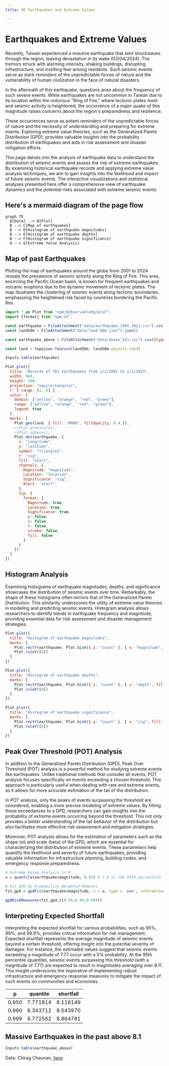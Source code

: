 ```yaml
---
title: 06 Earthquakes and Extreme Values

---
```


# Earthquakes and Extreme Values

Recently, Taiwan experienced a massive earthquake that sent shockwaves through the region, leaving devastation in its wake (03/04/2024). The tremors struck with alarming intensity, shaking buildings, disrupting infrastructure, and instilling fear among residents. Such seismic events serve as stark reminders of the unpredictable forces of nature and the vulnerability of human civilization in the face of natural disasters.

In the aftermath of this earthquake, questions arise about the frequency of such severe events. While earthquakes are not uncommon in Taiwan due to its location within the notorious "Ring of Fire," where tectonic plates meet and seismic activity is heightened, the occurrence of a major quake of this magnitude raises concerns about the region's preparedness and resilience.

These occurrences serve as potent reminders of the unpredictable forces of nature and the necessity of understanding and preparing for extreme events. Exploring extreme value theories, such as the Generalized Pareto Distribution (GPD), provides valuable insights into the probability distribution of earthquakes and aids in risk assessment and disaster mitigation efforts.

This page delves into the analysis of earthquake data to understand the distribution of seismic events and assess the risk of extreme earthquakes. By examining historical earthquake records and applying extreme value analysis techniques, we aim to gain insights into the likelihood and impact of future seismic events. The interactive visualizations and statistical analyses presented here offer a comprehensive view of earthquake dynamics and the potential risks associated with extreme seismic events.




## Here's a mermaid diagram of the page flow

```mermaid
graph TD
  A[Data] --> B[Plot]
  B --> C[Map of earthquakes]
  B --> D[Histogram of earthquake magnitudes]
  B --> E[Histogram of earthquake depths]
  B --> F[Histogram of earthquake significance]
  A --> G[Extreme Value Analysis]

```
## Map of past Earthquakes
Plotting the map of earthquakes around the globe from 2001 to 2024 reveals the prevalence of seismic activity along the Ring of Fire. This area, encircling the Pacific Ocean basin, is known for frequent earthquakes and volcanic eruptions due to the dynamic movement of tectonic plates. The map illustrates the clustering of seismic events along tectonic boundaries, emphasizing the heightened risk faced by countries bordering the Pacific Rim.

```js
import * as Plot from "npm:@observablehq/plot";
import {format} from "npm:d3";
```


```js
const earthquake = FileAttachment("data/earthquake_1995-2023.csv").csv({typed: true});
const land50m = FileAttachment("data/land-50m.json").json()
```
```js
const earthquake_above = FileAttachment("data/above_811.csv").csv({typed: true});
```

```js
const land = topojson.feature(land50m, land50m.objects.land)
```

```js echo
Inputs.table(earthquake)
```




```js echo
Plot.plot({
  title: "Records of 782 earthquakes from 1/1/2001 to 1/1/2023",
  width: 960,
  height: 500,
  projection: "equirectangular",
  r: { range: [1, 6] },
  color: {
    domain: ["yellow", "orange", "red", "green"],
    range: ["yellow", "orange", "red", "green"],
    legend: true
  },
  marks: [
    Plot.geo(land, { fill: "#000", fillOpacity: 0.4 }),
    //Plot.graticule(),
    //Plot.sphere(),
    Plot.dot(earthquake, {
      x: "longitude",
      y: "latitude",
      symbol: "triangle2",
      r: "sig",
      fill: "alert",
      channels: {
        Magnitude: "magnitude",
        Location: "location",
        Significance: "sig",
        Alert: "alert",
      },
      tip: {
        format: {
          Magnitude: true,
          Location: true,
          Significance: true,
          y: false,
          x: false,
          r: false,
          stroke: false,
          fill: false
        }
      }
    })
  ]
})
```

## Histogram Analysis
Examining histograms of earthquake magnitudes, depths, and significance showcases the distribution of seismic events over time. Remarkably, the shape of these histograms often mirrors that of the Generalized Pareto Distribution. This similarity underscores the utility of extreme value theories in modeling and predicting seismic events. Histogram analysis allows researchers to identify trends in earthquake frequency and magnitude, providing essential data for risk assessment and disaster management strategies.

```js echo
Plot.plot({
  title: "Histogram of earthquake magnitudes",
  marks: [
    Plot.rectY(earthquake, Plot.binX({ y: "count" }, { x: "magnitude", fill: "#cc0000" })),
    Plot.ruleY([0])
  ]
})
```

```js echo
Plot.plot({
  title: "Histogram of earthquake depths",
  marks: [
    Plot.rectY(earthquake, Plot.binX({ y: "count" }, { x: "depth", fill: "#964B00" })),
    Plot.ruleY([0])
  ]
})
```

```js echo
Plot.plot({
  title: "Histogram of earthquake significance",
  marks: [
    Plot.rectY(earthquake, Plot.binX({ y: "count" }, { x: "sig", fill: "#088F8F	" })),
    Plot.ruleY([0])
  ]
})
```
## Peak Over Threshold (POT) Analysis
In addition to the Generalized Pareto Distribution (GPD), Peak Over Threshold (POT) analysis is a powerful method for studying extreme events like earthquakes. Unlike traditional methods that consider all events, POT analysis focuses specifically on events exceeding a chosen threshold. This approach is particularly useful when dealing with rare and extreme events, as it allows for more accurate estimation of the tail of the distribution.

In POT analysis, only the peaks of events surpassing the threshold are considered, enabling a more precise modeling of extreme values. By fitting these exceedances to a GPD, researchers can gain insights into the probability of extreme events occurring beyond the threshold. This not only provides a better understanding of the tail behavior of the distribution but also facilitates more effective risk assessment and mitigation strategies.

Moreover, POT analysis allows for the estimation of parameters such as the shape (xi) and scale (beta) of the GPD, which are essential for characterizing the distribution of extreme events. These parameters help quantify the likelihood and severity of future earthquakes, providing valuable information for infrastructure planning, building codes, and emergency response preparedness.

```r
# Extreme Value Analysis in R
u = quantile(earthquake$magnitude, 0.95) # 7.8 is the 95th percentile

# Fit GPD by Probability Weighted Moments
fit_gpd = gpdFit(earthquake$magnitude, u = u, type = 'pwm', information = c("observed", "expected"))

gpdRiskMeasures(fit_gpd,c(0.95,0.99,0.999))
```

## Interpreting Expected Shortfall
Interpreting the expected shortfall for various probabilities, such as 95%, 99%, and 99.9%, provides critical information for risk management. Expected shortfall represents the average magnitude of seismic events beyond a certain threshold, offering insight into the potential severity of damages. For instance, the estimated values suggest that seismic events exceeding a magnitude of 7.77 occur with a 5% probability. At the 95th percentile (quantile), seismic events surpassing this threshold (with a magnitude of 7.77) are expected to result in magnitudes averaging over 8.11. This insight underscores the imperative of implementing robust infrastructure and emergency response measures to mitigate the impact of such events on communities and economies.

p          | quantile     | shortfall
---------- | ------------ | ----------
0.950      |  7.771814    | 8.116149
0.990      |  8.343712    | 8.543970
0.999      |  8.772562    | 8.864781


## Massive Earthquakes in the past above 8.1
```js
Inputs.table(earthquake_above)
```

Data: Chirag Chaunan, [here](https://www.kaggle.com/datasets/warcoder/earthquake-dataset)
